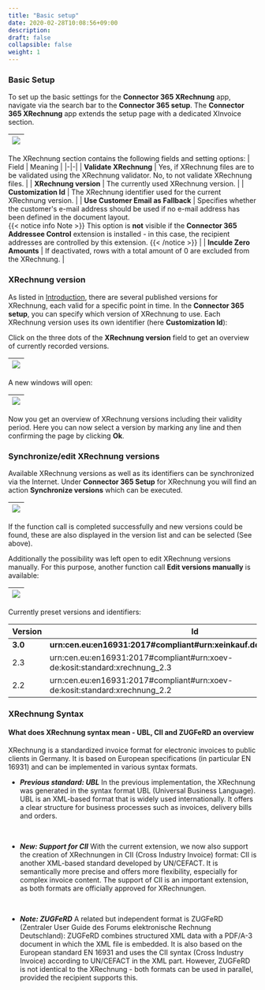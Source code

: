 ```yaml
---
title: "Basic setup"
date: 2020-02-28T10:08:56+09:00
description: 
draft: false
collapsible: false
weight: 1
---
```

### Basic Setup

To set up the basic settings for the **Connector 365 XRechnung** app, navigate via the search bar to the **Connector 365 setup**. 
The **Connector 365 XRechnung** app extends the setup page with a dedicated XInvoice section.

|![](/images/apps/XRechnung/us/xr-setup.png)|
|-|

The XRechnung section contains the following fields and setting options:
| Field | Meaning |
|-|-|
| **Validate XRechnung** | Yes, if XRechnung files are to be validated using the XRechnung validator. No, to not validate XRechnung files. |
| **XRechnung version** | The currently used XRechnung version. |
| **Customization Id** | The XRechnung identifier used for the current XRechnung version. |
| **Use Customer Email as Fallback** | Specifies whether the customer's e-mail address should be used if no e-mail address has been defined in the document layout. <br> {{< notice info Note >}} This option is **not** visible if the **Connector 365 Addressee Control** extension is installed - in this case, the recipient addresses are controlled by this extension. {{< /notice >}} |
| **Inculde Zero Amounts** | If deactivated, rows with a total amount of 0 are excluded from the XRechnung. |
### XRechnung version

As listed in [Introduction](en-us/apps/xrechnung/first-steps/introduction/), there are several published versions for XRechnung, each valid for a specific point in time. 
In the **Connector 365 setup**, you can specify which version of XRechnung to use. Each XRechnung version uses its own identifier (here **Customization Id**):

Click on the three dots of the **XRechnung version** field to get an overview of currently recorded versions.

|![](images/apps/XRechnung/de/xr_version_assist_en.png)|
|-|

A new windows will open:

|![](images/apps/XRechnung/de/xr_version_page_en.png)|
|-|

Now you get an overview of XRechnung versions including their validity period. 
Here you can now select a version by marking any line and then confirming the page by clicking **Ok**.

### Synchronize/edit XRechnung versions

Available XRechnung versions as well as its identifiers can be synchronized via the Internet.
Under **Connector 365 Setup** for XRechnung you will find an action **Synchronize versions** which can be executed.

|![](images/apps/XRechnung/de/xr_update_version_en.png)|
|-|

If the function call is completed successfully and new versions could be found, these are also displayed in the version list and can be selected (See above).

Additionally the possibility was left open to edit XRechnung versions manually. For this purpose, another function call **Edit versions manually** is available:

|![](images/apps/XRechnung/de/xr_update_version_manually_en.png)|
|-|

Currently preset versions and identifiers:

| Version | Id | Valid from |
|-|-|-|
| **3.0** | **urn:cen.eu:en16931:2017#compliant#urn:xeinkauf.de:kosit:xrechnung_3.0** | 01.02.2024 |
| 2.3 | urn:cen.eu:en16931:2017#compliant#urn:xoev-de:kosit:standard:xrechnung_2.3 | 01.08.2023 |
| 2.2 | urn:cen.eu:en16931:2017#compliant#urn:xoev-de:kosit:standard:xrechnung_2.2 | 01.02.2023 |

### XRechnung Syntax
<a id="xrechnung-syntax"></a>

#### What does XRechnung syntax mean - UBL, CII and ZUGFeRD an overview

XRechnung is a standardized invoice format for electronic invoices to public clients in Germany. It is based on European specifications (in particular EN 16931) and can be implemented in various syntax formats.

- ***Previous standard: UBL***
In the previous implementation, the XRechnung was generated in the syntax format UBL (Universal Business Language).
UBL is an XML-based format that is widely used internationally.
It offers a clear structure for business processes such as invoices, delivery bills and orders.
<br>

- ***New: Support for CII***
With the current extension, we now also support the creation of XRechnungen in CII (Cross Industry Invoice) format:
CII is another XML-based standard developed by UN/CEFACT.
It is semantically more precise and offers more flexibility, especially for complex invoice content.
The support of CII is an important extension, as both formats are officially approved for XRechnungen.
<br>

- ***Note: ZUGFeRD***
A related but independent format is ZUGFeRD (Zentraler User Guide des Forums elektronische Rechnung Deutschland):
ZUGFeRD combines structured XML data with a PDF/A-3 document in which the XML file is embedded.
It is also based on the European standard EN 16931 and uses the CII syntax (Cross Industry Invoice) according to UN/CEFACT in the XML part.
However, ZUGFeRD is not identical to the XRechnung - both formats can be used in parallel, provided the recipient supports this.